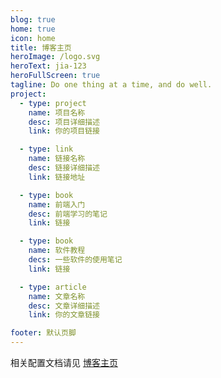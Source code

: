 ```yaml
---
blog: true
home: true
icon: home
title: 博客主页
heroImage: /logo.svg
heroText: jia-123
heroFullScreen: true
tagline: Do one thing at a time, and do well.
project:
  - type: project
    name: 项目名称
    desc: 项目详细描述
    link: 你的项目链接

  - type: link
    name: 链接名称
    desc: 链接详细描述
    link: 链接地址

  - type: book
    name: 前端入门
    desc: 前端学习的笔记
    link: 链接

  - type: book
    name: 软件教程
    decs: 一些软件的使用笔记
    link: 链接

  - type: article
    name: 文章名称
    desc: 文章详细描述
    link: 你的文章链接

footer: 默认页脚
---
```


相关配置文档请见 [博客主页](https://vuepress-theme-hope.github.io/zh/guide/layout/blog/)
